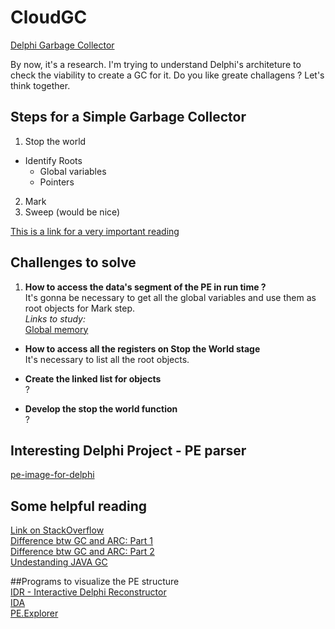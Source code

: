 # CloudGC
[Delphi Garbage Collector][10]

By now, it's a research. I'm trying to understand Delphi's architeture to check the viability to create a GC for it.
Do you like greate challagens ? Let's think together.


## Steps for a Simple Garbage Collector
1. Stop the world
* Identify Roots
  * Global variables
  * Pointers
2. Mark
3. Sweep (would be nice)

[This is a link for a very important reading][11]

## Challenges to solve

1. **How to access the data's segment of the PE in run time ?**</br>
It's gonna be necessary to get all the global variables and use them as root objects for Mark step. </br>
*Links to study:</br>*
[Global memory][4]

* **How to access all the registers on Stop the World stage**</br>
It's necessary to list all the root objects.

* **Create the linked list for objects**</br>
?</br>
* **Develop the stop the world function**</br>
?</br>

## Interesting Delphi Project - PE parser </br>
[pe-image-for-delphi][5]

## Some helpful reading</br>
[Link on StackOverflow][1]</br>
[Difference btw GC and ARC: Part 1][2]</br>
[Difference btw GC and ARC: Part 2][3]</br>
[Undestanding JAVA GC][9]</br>

##Programs to visualize the PE structure </br>
[IDR - Interactive Delphi Reconstructor][6]</br>
[IDA][7]</br>
[PE.Explorer][8]</br>


[1]:http://stackoverflow.com/questions/36357588/is-there-someway-to-get-objects-linked-to-an-object-no-rtti
[2]:http://patshaughnessy.net/2013/10/24/visualizing-garbage-collection-in-ruby-and-python
[3]:http://patshaughnessy.net/2013/10/30/generational-gc-in-python-and-ruby
[4]:http://stackoverflow.com/questions/1169858/global-memory-management-in-c-in-stack-or-heap
[5]:https://github.com/vdisasm/pe-image-for-delphi
[6]:http://kpnc.org/idr32/en/index.htm
[7]:https://www.hex-rays.com/products/ida/index.shtml
[8]:http://www.heaventools.com/overview.htm
[9]:http://www.cubrid.org/blog/dev-platform/understanding-java-garbage-collection/
[10]:https://en.wikipedia.org/wiki/Garbage_collection_(computer_science)
[11]:http://www.codeproject.com/Articles/31747/Conservative-Garbage-Collector-for-C
